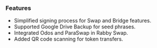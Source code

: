 ### Features

- Simplified signing process for Swap and Bridge features.
- Supported Google Drive Backup for seed phrases.
- Integrated Odos and ParaSwap in Rabby Swap.
- Added QR code scanning for token transfers.
